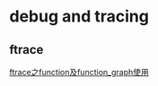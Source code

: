 # debug and tracing

## ftrace

[ftrace之function及function_graph使用](https://blog.csdn.net/M120674/article/details/122309654)
